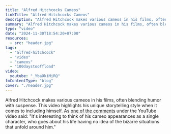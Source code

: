 ```yaml
---
title: "Alfred Hitchcocks Cameos"
linkTitle: "Alfred Hitchcocks Cameos"
description: "Alfred Hitchcock makes various cameos in his films, often blending humor with suspense. This video highlights his unique storytelling style when it comes to including himself."
summary: "Alfred Hitchcock makes various cameos in his films, often blending humor with suspense. This video highlights his unique storytelling style when it comes to including himself."
type: "video"
date: "2024-11-30T18:54:20+07:00"
resources:
  - src: "header.jpg"
tags:
  - "alfred-hitchcock"
  - "video"
  - "cameos"
  - "100daystooffload"
video:
  youtube: "_YbaOkiMiRQ"
fmContentType: "blog"
cover: "./header.jpg"
---
```


Alfred Hitchcock makes various cameos in his films, often blending humor with suspense. This video highlights his unique storytelling style when it comes to including himself. As [one of the comments](https://www.youtube.com/watch?v=_YbaOkiMiRQ&lc=UgxSHAa9Kzv5SsMB7KZ4AaABAg) under the YouTube video said: "It's interesting to think of his cameo appearances as a single character, who goes about his life having no idea of the bizarre situations that unfold around him."
